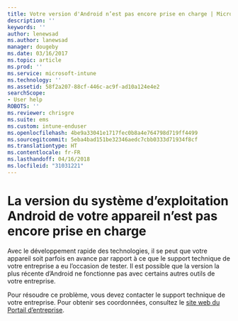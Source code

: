 ```yaml
---
title: Votre version d'Android n’est pas encore prise en charge | Microsoft Docs
description: ''
keywords: ''
author: lenewsad
ms.author: lanewsad
manager: dougeby
ms.date: 03/16/2017
ms.topic: article
ms.prod: ''
ms.service: microsoft-intune
ms.technology: ''
ms.assetid: 58f2a207-88cf-446c-ac9f-ad10a124e4e2
searchScope:
- User help
ROBOTS: ''
ms.reviewer: chrisgre
ms.suite: ems
ms.custom: intune-enduser
ms.openlocfilehash: 4be9a33041e1717fec0b8a4e764798d719ff4499
ms.sourcegitcommit: 5eba4bad151be32346aedc7cbb0333d71934f8cf
ms.translationtype: HT
ms.contentlocale: fr-FR
ms.lasthandoff: 04/16/2018
ms.locfileid: "31031221"
---
```

# <a name="your-android-devices-operating-system-version-isnt-yet-supported"></a>La version du système d’exploitation Android de votre appareil n’est pas encore prise en charge

Avec le développement rapide des technologies, il se peut que votre appareil soit parfois en avance par rapport à ce que le support technique de votre entreprise a eu l’occasion de tester. Il est possible que la version la plus récente d’Android ne fonctionne pas avec certains autres outils de votre entreprise.

Pour résoudre ce problème, vous devez contacter le support technique de votre entreprise. Pour obtenir ses coordonnées, consultez le [site web du Portail d’entreprise](https://portal.manage.microsoft.com#HelpDeskDialog).
